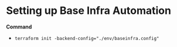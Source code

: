 # Setting up Base Infra Automation

**Command**

- `terraform init -backend-config="./env/baseinfra.config"`
